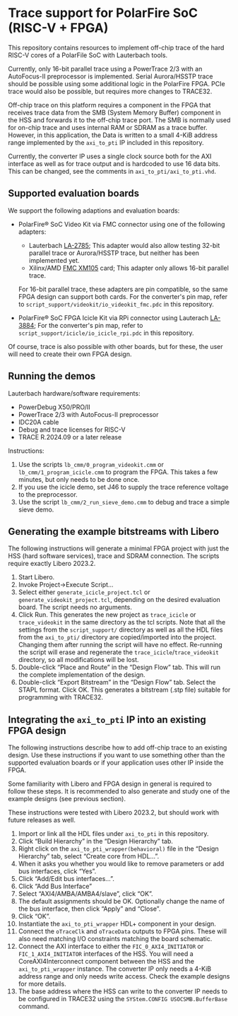 # Trace support for PolarFire SoC (RISC-V + FPGA)

This repository contains resources to implement off-chip trace of the hard RISC-V cores of a PolarFile SoC with Lauterbach tools.

Currently, only 16-bit parallel trace using a PowerTrace 2/3 with an AutoFocus-II preprocessor is implemented.
Serial Aurora/HSSTP trace should be possible using some additional logic in the PolarFire FPGA.
PCIe trace would also be possible, but requires more changes to TRACE32.

Off-chip trace on this platform requires a component in the FPGA that receives trace data from the SMB (System Memory Buffer) component in the HSS and forwards it to the off-chip trace port.
The SMB is normally used for on-chip trace and uses internal RAM or SDRAM as a trace buffer.
However, in this application, the Data is written to a small 4-KiB address range implemented by the `axi_to_pti` IP included in this repository.

Currently, the converter IP uses a single clock source both for the AXI interface as well as for trace output and is hardcoded to use 16 data bits.
This can be changed, see the comments in `axi_to_pti/axi_to_pti.vhd`.

## Supported evaluation boards

We support the following adaptions and evaluation boards:

* PolarFire® SoC Video Kit via FMC connector using one of the following adapters:

  * Lauterbach [LA-2785](https://www.lauterbach.com/products/LA-2785);
    This adapter would also allow testing 32-bit parallel trace or Aurora/HSSTP trace, but neither has been implemented yet.
  * Xilinx/AMD [FMC XM105](https://www.xilinx.com/products/boards-and-kits/hw-fmc-xm105-g.html) card;
    This adapter only allows 16-bit parallel trace.

  For 16-bit parallel trace, these adapters are pin compatible, so the same FPGA design can support both cards.
  For the converter's pin map, refer to `script_support/videokit/io_videokit_fmc.pdc` in this repository.
* PolarFire® SoC FPGA Icicle Kit via RPi connector using Lauterach [LA-3884](https://www.lauterbach.com/products/LA-3884);
  For the converter's pin map, refer to `script_support/icicle/io_icicle_rpi.pdc` in this repository.

Of course, trace is also possible with other boards, but for these, the user will need to create their own FPGA design.

## Running the demos

Lauterbach hardware/software requirements:

* PowerDebug X50/PRO/II
* PowerTrace 2/3 with AutoFocus-II preprocessor
* IDC20A cable
* Debug and trace licenses for RISC-V
* TRACE R.2024.09 or a later release

Instructions:

1. Use the scripts `lb_cmm/0_program_videokit.cmm` or `lb_cmm/1_program_icicle.cmm` to program the FPGA.
   This takes a few minutes, but only needs to be done once.
2. If you use the icicle demo, set J46 to supply the trace reference voltage to the preprocessor.
3. Use the script `lb_cmm/2_run_sieve_demo.cmm` to debug and trace a simple sieve demo.

## Generating the example bitstreams with Libero

The following instructions will generate a minimal FPGA project with just the HSS (hard software services), trace and SDRAM connection.
The scripts require exactly Libero 2023.2.

1. Start Libero.
2. Invoke Project→Execute Script…
3. Select either `generate_icicle_project.tcl` or `generate_videokit_project.tcl`, depending on the desired evaluation board.
   The script needs no arguments.
4. Click Run.
   This generates the new project as `trace_icicle` or `trace_videokit` in the same directory as the tcl scripts.
   Note that all the settings from the `script_support/` directory as well as all the HDL files from the `axi_to_pti/` directory are copied/imported into the project.
   Changing them after running the script will have no effect.
   Re-running the script will erase and regenerate the `trace_icicle`/`trace_videokit` directory, so all modifications will be lost.
5. Double-click “Place and Route” in the “Design Flow” tab.
   This will run the complete implementation of the design.
6. Double-click “Export Bitstream” in the “Design Flow” tab.
   Select the STAPL format.
   Click OK.
   This generates a bitstream (.stp file) suitable for programming with TRACE32.

## Integrating the `axi_to_pti` IP into an existing FPGA design

The following instructions describe how to add off-chip trace to an existing design.
Use these instructions if you want to use something other than the supported evaluation boards or if your application uses other IP inside the FPGA.

Some familiarity with Libero and FPGA design in general is required to follow these steps.
It is recommended to also generate and study one of the example designs (see previous section).

These instructions were tested with Libero 2023.2, but should work with future releases as well.

1. Import or link all the HDL files under `axi_to_pti` in this repository.
2. Click “Build Hierarchy” in the “Design Hierarchy” tab.
3. Right click on the `axi_to_pti_wrapper(behavioral)` file in the “Design Hierarchy” tab, select “Create core from HDL…”.
4. When it asks you whether you would like to remove parameters or add bus interfaces, click “Yes”.
5. Click “Add/Edit bus interfaces…”.
6. Click “Add Bus Interface”
7. Select “AXI4/AMBA/AMBA4/slave”, click “OK”.
8. The default assignments should be OK. Optionally change the name of the bus interface, then click “Apply” and “Close”.
9. Click “OK”.
10. Instantiate the `axi_to_pti_wrapper` HDL+ component in your design.
11. Connect the `oTraceClk` and `oTraceData` outputs to FPGA pins. These will also need matching I/O constraints matching the board schematic.
12. Connect the AXI interface to either the `FIC_0_AXI4_INITIATOR` or `FIC_1_AXI4_INITIATOR` interfaces of the HSS.
    You will need a CoreAXI4Interconnect component between the HSS and the `axi_to_pti_wrapper` instance.
    The converter IP only needs a 4-KiB address range and only needs write access.
    Check the example designs for more details.
13. The base address where the HSS can write to the converter IP needs to be configured in TRACE32 using the `SYStem.CONFIG USOCSMB.BufferBase` command.
